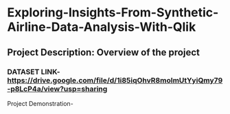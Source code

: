 # Exploring-Insights-From-Synthetic-Airline-Data-Analysis-With-Qlik
## Project Description: Overview of the project

### DATASET LINK- **https://drive.google.com/file/d/1i85iqOhvR8molmUtYyiQmy79-p8LcP4a/view?usp=sharing**

Project Demonstration- 
